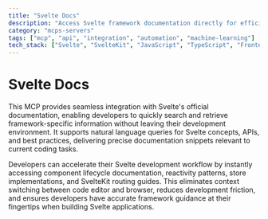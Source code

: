 ```yaml
---
title: "Svelte Docs"
description: "Access Svelte framework documentation directly for efficient querying and retrieval of framework-specific content during development."
category: "mcps-servers"
tags: ["mcp", "api", "integration", "automation", "machine-learning"]
tech_stack: ["Svelte", "SvelteKit", "JavaScript", "TypeScript", "Frontend Development"]
---
```


# Svelte Docs

This MCP provides seamless integration with Svelte's official documentation, enabling developers to quickly search and retrieve framework-specific information without leaving their development environment. It supports natural language queries for Svelte concepts, APIs, and best practices, delivering precise documentation snippets relevant to current coding tasks.

Developers can accelerate their Svelte development workflow by instantly accessing component lifecycle documentation, reactivity patterns, store implementations, and SvelteKit routing guides. This eliminates context switching between code editor and browser, reduces development friction, and ensures developers have accurate framework guidance at their fingertips when building Svelte applications.
